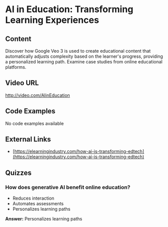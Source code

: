 # AI in Education: Transforming Learning Experiences

## Content

Discover how Google Veo 3 is used to create educational content that automatically adjusts complexity based on the learner's progress, providing a personalized learning path. Examine case studies from online educational platforms.

## Video URL

http://video.com/AIinEducation

## Code Examples

No code examples available

## External Links

- [https://elearningindustry.com/how-ai-is-transforming-edtech](https://elearningindustry.com/how-ai-is-transforming-edtech)

## Quizzes

### How does generative AI benefit online education?

- Reduces interaction
- Automates assessments
- Personalizes learning paths

**Answer:** Personalizes learning paths